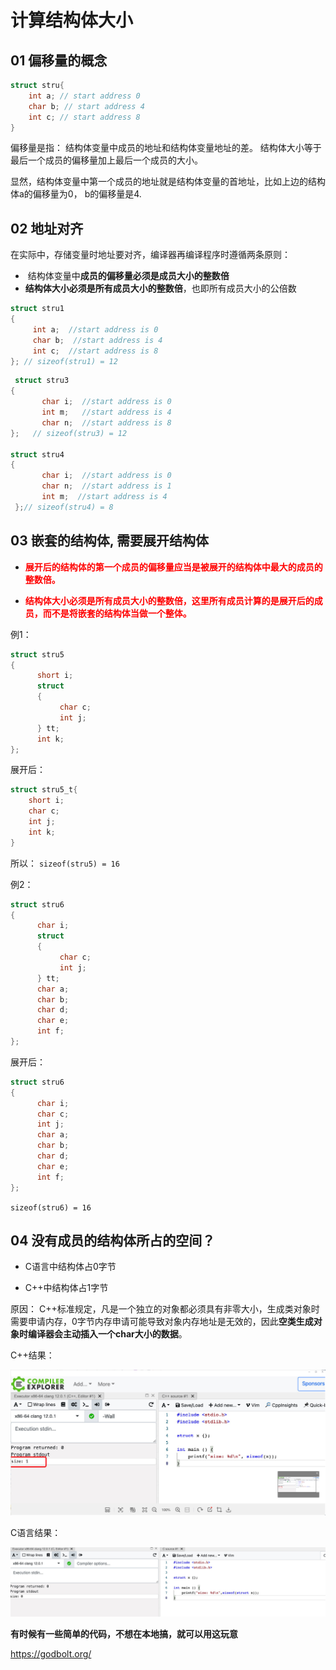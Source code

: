 # 计算结构体大小



## 01 偏移量的概念

```c
struct stru{
    int a; // start address 0
    char b; // start address 4
    int c; // start address 8
}
```

偏移量是指： 结构体变量中成员的地址和结构体变量地址的差。 结构体大小等于最后一个成员的偏移量加上最后一个成员的大小。

显然，结构体变量中第一个成员的地址就是结构体变量的首地址，比如上边的结构体a的偏移量为0， b的偏移量是4.



## 02 地址对齐

在实际中，存储变量时地址要对齐，编译器再编译程序时遵循两条原则：

-  结构体变量中**成员的偏移量必须是成员大小的整数倍**
- **结构体大小必须是所有成员大小的整数倍**，也即所有成员大小的公倍数

```c
struct stru1  
{  
     int a;  //start address is 0
     char b;  //start address is 4
     int c;  //start address is 8
}; // sizeof(stru1) = 12
```



```c
 struct stru3  
{   
       char i;  //start address is 0 
       int m;   //start address is 4
       char n;  //start address is 8
};   // sizeof(stru3) = 12

struct stru4  
{  
       char i;  //start address is 0
       char n;  //start address is 1
       int m;  //start address is 4
 };// sizeof(stru4) = 8

```



##  03 嵌套的结构体, 需要展开结构体

- **<font color='red'>展开后的结构体的第一个成员的偏移量应当是被展开的结构体中最大的成员的整数倍。</font>**

- **<font color='red'>结构体大小必须是所有成员大小的整数倍，这里所有成员计算的是展开后的成员，而不是将嵌套的结构体当做一个整体。</font>**



例1： 

```c
struct stru5  
{  
      short i;  
      struct   
      {  
           char c;  
           int j;  
      } tt;   
      int k;  
};
```

展开后：

```c
struct stru5_t{
	short i;
	char c;
	int j;
	int k;
}
```

所以： `sizeof(stru5) = 16`



例2：

```c
struct stru6  
{  
      char i;  
      struct   
      {  
           char c;  
           int j;  
      } tt;   
      char a;  
      char b;  
      char d;  
      char e;  
      int f;  
};
```

展开后：

```c
struct stru6  
{  
      char i;  
      char c;  
      int j;  
      char a;  
      char b;  
      char d;  
      char e;  
      int f;  
};
```

`sizeof(stru6) = 16`



## 04 没有成员的结构体所占的空间？

- C语言中结构体占0字节

- C++中结构体占1字节

原因： C++标准规定，凡是一个独立的对象都必须具有非零大小，生成类对象时需要申请内存，0字节内存申请可能导致对象内存地址是无效的，因此**空类生成对象时编译器会主动插入一个char大小的数据**。



C++结果：

![image-20211101110858512](1_计算结构体大小.assets/image-20211101110858512.png)

C语言结果：

![image-20211101112000465](1_计算结构体大小.assets/image-20211101112000465.png)



**有时候有一些简单的代码，不想在本地搞，就可以用这玩意**

https://godbolt.org/


